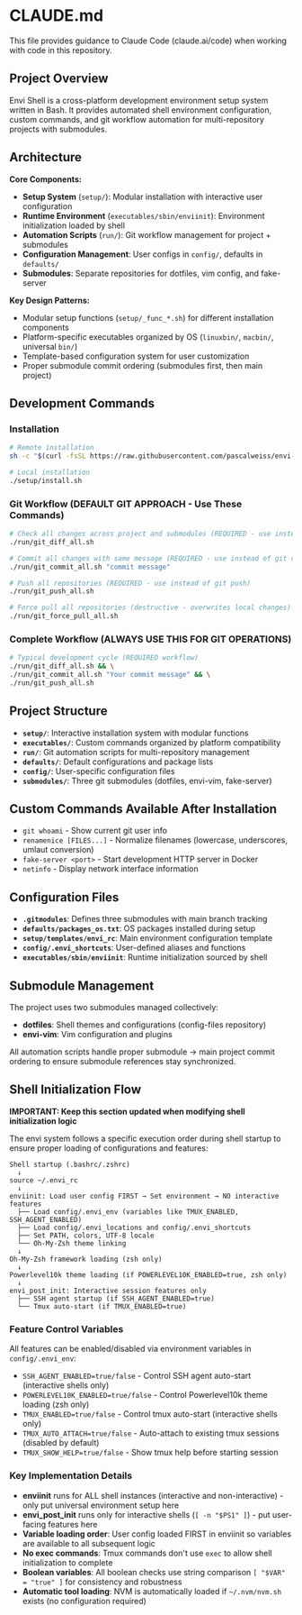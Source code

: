 # CLAUDE.md

This file provides guidance to Claude Code (claude.ai/code) when working with code in this repository.

## Project Overview

Envi Shell is a cross-platform development environment setup system written in Bash. It provides automated shell environment configuration, custom commands, and git workflow automation for multi-repository projects with submodules.

## Architecture

**Core Components:**
- **Setup System** (`setup/`): Modular installation with interactive user configuration
- **Runtime Environment** (`executables/sbin/enviinit`): Environment initialization loaded by shell
- **Automation Scripts** (`run/`): Git workflow management for project + submodules
- **Configuration Management**: User configs in `config/`, defaults in `defaults/`
- **Submodules**: Separate repositories for dotfiles, vim config, and fake-server

**Key Design Patterns:**
- Modular setup functions (`setup/_func_*.sh`) for different installation components
- Platform-specific executables organized by OS (`linuxbin/`, `macbin/`, universal `bin/`)
- Template-based configuration system for user customization
- Proper submodule commit ordering (submodules first, then main project)

## Development Commands

### Installation
```bash
# Remote installation
sh -c "$(curl -fsSL https://raw.githubusercontent.com/pascalweiss/envi-shell/main/setup/install.sh)"

# Local installation
./setup/install.sh
```

### Git Workflow (DEFAULT GIT APPROACH - Use These Commands)
```bash
# Check all changes across project and submodules (REQUIRED - use instead of git status/diff)
./run/git_diff_all.sh

# Commit all changes with same message (REQUIRED - use instead of git commit)
./run/git_commit_all.sh "commit message"

# Push all repositories (REQUIRED - use instead of git push)
./run/git_push_all.sh

# Force pull all repositories (destructive - overwrites local changes)
./run/git_force_pull_all.sh
```

### Complete Workflow (ALWAYS USE THIS FOR GIT OPERATIONS)
```bash
# Typical development cycle (REQUIRED workflow)
./run/git_diff_all.sh && \
./run/git_commit_all.sh "Your commit message" && \
./run/git_push_all.sh
```

## Project Structure

- **`setup/`**: Interactive installation system with modular functions
- **`executables/`**: Custom commands organized by platform compatibility
- **`run/`**: Git automation scripts for multi-repository management
- **`defaults/`**: Default configurations and package lists
- **`config/`**: User-specific configuration files
- **`submodules/`**: Three git submodules (dotfiles, envi-vim, fake-server)

## Custom Commands Available After Installation

- `git whoami` - Show current git user info
- `renamenice [FILES...]` - Normalize filenames (lowercase, underscores, umlaut conversion)
- `fake-server <port>` - Start development HTTP server in Docker
- `netinfo` - Display network interface information

## Configuration Files

- **`.gitmodules`**: Defines three submodules with main branch tracking
- **`defaults/packages_os.txt`**: OS packages installed during setup
- **`setup/templates/envi_rc`**: Main environment configuration template
- **`config/.envi_shortcuts`**: User-defined aliases and functions
- **`executables/sbin/enviinit`**: Runtime initialization sourced by shell

## Submodule Management

The project uses two submodules managed collectively:
- **dotfiles**: Shell themes and configurations (config-files repository)
- **envi-vim**: Vim configuration and plugins

All automation scripts handle proper submodule → main project commit ordering to ensure submodule references stay synchronized.

## Shell Initialization Flow

**IMPORTANT: Keep this section updated when modifying shell initialization logic**

The envi system follows a specific execution order during shell startup to ensure proper loading of configurations and features:

```
Shell startup (.bashrc/.zshrc)
  ↓
source ~/.envi_rc  
  ↓
enviinit: Load user config FIRST → Set environment → NO interactive features
  ├── Load config/.envi_env (variables like TMUX_ENABLED, SSH_AGENT_ENABLED)
  ├── Load config/.envi_locations and config/.envi_shortcuts  
  ├── Set PATH, colors, UTF-8 locale
  └── Oh-My-Zsh theme linking
  ↓  
Oh-My-Zsh framework loading (zsh only)
  ↓
Powerlevel10k theme loading (if POWERLEVEL10K_ENABLED=true, zsh only)
  ↓
envi_post_init: Interactive session features only
  ├── SSH agent startup (if SSH_AGENT_ENABLED=true)
  └── Tmux auto-start (if TMUX_ENABLED=true)
```

### Feature Control Variables

All features can be enabled/disabled via environment variables in `config/.envi_env`:

- `SSH_AGENT_ENABLED=true/false` - Control SSH agent auto-start (interactive shells only)
- `POWERLEVEL10K_ENABLED=true/false` - Control Powerlevel10k theme loading (zsh only)
- `TMUX_ENABLED=true/false` - Control tmux auto-start (interactive shells only)  
- `TMUX_AUTO_ATTACH=true/false` - Auto-attach to existing tmux sessions (disabled by default)
- `TMUX_SHOW_HELP=true/false` - Show tmux help before starting session

### Key Implementation Details

- **enviinit** runs for ALL shell instances (interactive and non-interactive) - only put universal environment setup here
- **envi_post_init** runs only for interactive shells (`[ -n "$PS1" ]`) - put user-facing features here
- **Variable loading order**: User config loaded FIRST in enviinit so variables are available to all subsequent logic
- **No exec commands**: Tmux commands don't use `exec` to allow shell initialization to complete
- **Boolean variables**: All boolean checks use string comparison `[ "$VAR" = "true" ]` for consistency and robustness
- **Automatic tool loading**: NVM is automatically loaded if `~/.nvm/nvm.sh` exists (no configuration required)
